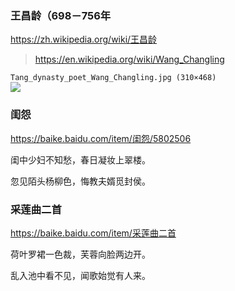 ### 王昌龄（698－756年
https://zh.wikipedia.org/wiki/王昌龄
>https://en.wikipedia.org/wiki/Wang_Changling

`Tang_dynasty_poet_Wang_Changling.jpg (310×468)`<br>
![](https://upload.wikimedia.org/wikipedia/commons/6/6e/Tang_dynasty_poet_Wang_Changling.jpg)

### 闺怨
https://baike.baidu.com/item/闺怨/5802506

闺中少妇不知愁，春日凝妆上翠楼。

忽见陌头杨柳色，悔教夫婿觅封侯。

### 采莲曲二首
https://baike.baidu.com/item/采莲曲二首

荷叶罗裙一色裁，芙蓉向脸两边开。

乱入池中看不见，闻歌始觉有人来。
